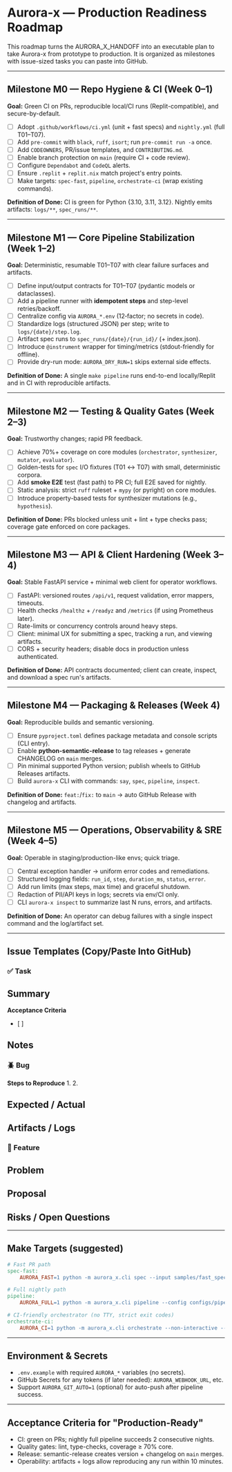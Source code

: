 # Aurora-x — Production Readiness Roadmap

This roadmap turns the AURORA_X_HANDOFF into an executable plan to take Aurora-x from prototype to production. It is organized as milestones with issue-sized tasks you can paste into GitHub.

---

## Milestone M0 — Repo Hygiene & CI (Week 0–1)
**Goal:** Green CI on PRs, reproducible local/CI runs (Replit-compatible), and secure-by-default.

- [ ] Adopt `.github/workflows/ci.yml` (unit + fast specs) and `nightly.yml` (full T01–T07).
- [ ] Add `pre-commit` with `black`, `ruff`, `isort`; run `pre-commit run -a` once.
- [ ] Add `CODEOWNERS`, PR/issue templates, and `CONTRIBUTING.md`.
- [ ] Enable branch protection on `main` (require CI + code review).
- [ ] Configure `Dependabot` and `CodeQL` alerts.
- [ ] Ensure `.replit` + `replit.nix` match project's entry points.
- [ ] Make targets: `spec-fast`, `pipeline`, `orchestrate-ci` (wrap existing commands).

**Definition of Done:** CI is green for Python {3.10, 3.11, 3.12}. Nightly emits artifacts: `logs/**`, `spec_runs/**`.

---

## Milestone M1 — Core Pipeline Stabilization (Week 1–2)
**Goal:** Deterministic, resumable T01–T07 with clear failure surfaces and artifacts.

- [ ] Define input/output contracts for T01–T07 (pydantic models or dataclasses).
- [ ] Add a pipeline runner with **idempotent steps** and step-level retries/backoff.
- [ ] Centralize config via `AURORA_*.env` (12‑factor; no secrets in code).
- [ ] Standardize logs (structured JSON) per step; write to `logs/{date}/step.log`.
- [ ] Artifact spec runs to `spec_runs/{date}/{run_id}/` (+ index.json).
- [ ] Introduce `@instrument` wrapper for timing/metrics (stdout-friendly for offline).
- [ ] Provide dry-run mode: `AURORA_DRY_RUN=1` skips external side effects.

**Definition of Done:** A single `make pipeline` runs end-to-end locally/Replit and in CI with reproducible artifacts.

---

## Milestone M2 — Testing & Quality Gates (Week 2–3)
**Goal:** Trustworthy changes; rapid PR feedback.

- [ ] Achieve 70%+ coverage on core modules (`orchestrator`, `synthesizer`, `mutator`, `evaluator`).
- [ ] Golden-tests for `spec` I/O fixtures (T01 ↔ T07) with small, deterministic corpora.
- [ ] Add **smoke E2E** test (fast path) to PR CI; full E2E saved for nightly.
- [ ] Static analysis: strict `ruff` ruleset + `mypy` (or pyright) on core modules.
- [ ] Introduce property-based tests for synthesizer mutations (e.g., `hypothesis`).

**Definition of Done:** PRs blocked unless unit + lint + type checks pass; coverage gate enforced on core packages.

---

## Milestone M3 — API & Client Hardening (Week 3–4)
**Goal:** Stable FastAPI service + minimal web client for operator workflows.

- [ ] FastAPI: versioned routes `/api/v1`, request validation, error mappers, timeouts.
- [ ] Health checks `/healthz` + `/readyz` and `/metrics` (if using Prometheus later).
- [ ] Rate-limits or concurrency controls around heavy steps.
- [ ] Client: minimal UX for submitting a spec, tracking a run, and viewing artifacts.
- [ ] CORS + security headers; disable docs in production unless authenticated.

**Definition of Done:** API contracts documented; client can create, inspect, and download a spec run's artifacts.

---

## Milestone M4 — Packaging & Releases (Week 4)
**Goal:** Reproducible builds and semantic versioning.

- [ ] Ensure `pyproject.toml` defines package metadata and console scripts (CLI entry).
- [ ] Enable **python-semantic-release** to tag releases + generate CHANGELOG on `main` merges.
- [ ] Pin minimal supported Python version; publish wheels to GitHub Releases artifacts.
- [ ] Build `aurora-x` CLI with commands: `say`, `spec`, `pipeline`, `inspect`.

**Definition of Done:** `feat:`/`fix:` to `main` → auto GitHub Release with changelog and artifacts.

---

## Milestone M5 — Operations, Observability & SRE (Week 4–5)
**Goal:** Operable in staging/production-like envs; quick triage.

- [ ] Central exception handler → uniform error codes and remediations.
- [ ] Structured logging fields: `run_id`, `step`, `duration_ms`, `status`, `error`.
- [ ] Add run limits (max steps, max time) and graceful shutdown.
- [ ] Redaction of PII/API keys in logs; secrets via env/CI only.
- [ ] CLI `aurora-x inspect` to summarize last N runs, errors, and artifacts.

**Definition of Done:** An operator can debug failures with a single inspect command and the log/artifact set.

---

## Issue Templates (Copy/Paste Into GitHub)

### :white_check_mark: Task
**Summary**
-

**Acceptance Criteria**
- [ ]

**Notes**
-

### :beetle: Bug
**Steps to Reproduce**
1.
2.

**Expected** / **Actual**
-

**Artifacts / Logs**
-

### :rocket: Feature
**Problem**
-

**Proposal**
-

**Risks / Open Questions**
-

---

## Make Targets (suggested)
```Makefile
# Fast PR path
spec-fast:
	AURORA_FAST=1 python -m aurora_x.cli spec --input samples/fast_spec.yaml

# Full nightly path
pipeline:
	AURORA_FULL=1 python -m aurora_x.cli pipeline --config configs/pipeline.yaml

# CI-friendly orchestrator (no TTY, strict exit codes)
orchestrate-ci:
	AURORA_CI=1 python -m aurora_x.cli orchestrate --non-interactive --fail-on-error
```

---

## Environment & Secrets
- `.env.example` with required `AURORA_*` variables (no secrets).
- GitHub Secrets for any tokens (if later needed): `AURORA_WEBHOOK_URL`, etc.
- Support `AURORA_GIT_AUTO=1` (optional) for auto-push after pipeline success.

---

## Acceptance Criteria for "Production-Ready"
- CI: green on PRs; nightly full pipeline succeeds 2 consecutive nights.
- Quality gates: lint, type-checks, coverage ≥ 70% core.
- Release: semantic-release creates version + changelog on `main` merges.
- Operability: artifacts + logs allow reproducing any run within 10 minutes.